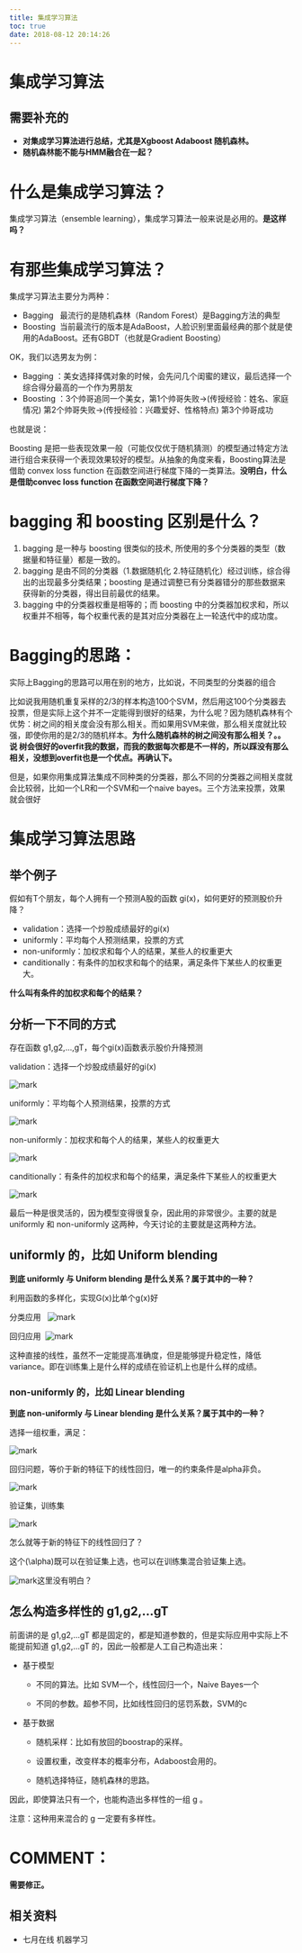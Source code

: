 ```yaml
---
title: 集成学习算法
toc: true
date: 2018-08-12 20:14:26
---
```

# 集成学习算法

## 需要补充的

* **对集成学习算法进行总结，尤其是Xgboost Adaboost 随机森林。**
* **随机森林能不能与HMM融合在一起？**



# 什么是集成学习算法？

集成学习算法（ensemble learning），集成学习算法一般来说是必用的。**是这样吗？**






# 有那些集成学习算法？

集成学习算法主要分为两种：

* Bagging   最流行的是随机森林（Random Forest）是Bagging方法的典型
* Boosting  当前最流行的版本是AdaBoost，人脸识别里面最经典的那个就是使用的AdaBoost。还有GBDT（也就是Gradient Boosting）

OK，我们以选男友为例：

* Bagging ：美女选择择偶对象的时候，会先问几个闺蜜的建议，最后选择一个综合得分最高的一个作为男朋友
* Boosting ：3个帅哥追同一个美女，第1个帅哥失败->(传授经验：姓名、家庭情况) 第2个帅哥失败->(传授经验：兴趣爱好、性格特点) 第3个帅哥成功

也就是说：

Boosting 是把一些表现效果一般（可能仅仅优于随机猜测）的模型通过特定方法进行组合来获得一个表现效果较好的模型。从抽象的角度来看，Boosting算法是借助 convex loss function 在函数空间进行梯度下降的一类算法。**没明白，什么是借助convec loss function 在函数空间进行梯度下降？**


# bagging 和 boosting 区别是什么？


1. bagging 是一种与 boosting 很类似的技术, 所使用的多个分类器的类型（数据量和特征量）都是一致的。
2. bagging 是由不同的分类器（1.数据随机化 2.特征随机化）经过训练，综合得出的出现最多分类结果；boosting 是通过调整已有分类器错分的那些数据来获得新的分类器，得出目前最优的结果。
3. bagging 中的分类器权重是相等的；而 boosting 中的分类器加权求和，所以权重并不相等，每个权重代表的是其对应分类器在上一轮迭代中的成功度。


# Bagging的思路：


实际上Bagging的思路可以用在别的地方，比如说，不同类型的分类器的组合

比如说我用随机重复采样的2/3的样本构造100个SVM，然后用这100个分类器去投票，但是实际上这个并不一定能得到很好的结果，为什么呢？因为随机森林有个优势：树之间的相关度会没有那么相关。而如果用SVM来做，那么相关度就比较强，即使你用的是2/3的随机样本。**为什么随机森林的树之间没有那么相关？。。说 树会很好的overfit我的数据，而我的数据每次都是不一样的，所以踩没有那么相关，没想到overfit也是一个优点。再确认下。**

但是，如果你用集成算法集成不同种类的分类器，那么不同的分类器之间相关度就会比较弱，比如一个LR和一个SVM和一个naive bayes。三个方法来投票，效果就会很好



# 集成学习算法思路


## 举个例子


假如有T个朋友，每个人拥有一个预测A股的函数 gi(x)，如何更好的预测股价升降？


* validation：选择一个炒股成绩最好的gi(x)
* uniformly：平均每个人预测结果，投票的方式
* non-uniformly：加权求和每个人的结果，某些人的权重更大
* canditionally：有条件的加权求和每个的结果，满足条件下某些人的权重更大。


**什么叫有条件的加权求和每个的结果？**

## 分析一下不同的方式


存在函数 g1,g2,...,gT，每个gi(x)函数表示股价升降预测

validation：选择一个炒股成绩最好的gi(x)


![mark](http://images.iterate.site/blog/image/180728/mH9jfc69Db.png?imageslim)

uniformly：平均每个人预测结果，投票的方式


![mark](http://images.iterate.site/blog/image/180728/F4f5k8kmF5.png?imageslim)

non-uniformly：加权求和每个人的结果，某些人的权重更大


![mark](http://images.iterate.site/blog/image/180728/CjAbGJ0j51.png?imageslim)

canditionally：有条件的加权求和每个的结果，满足条件下某些人的权重更大


![mark](http://images.iterate.site/blog/image/180728/6LeD8I8Bbk.png?imageslim)

最后一种是很灵活的，因为模型变得很复杂，因此用的非常很少。主要的就是 uniformly 和 non-uniformly 这两种，今天讨论的主要就是这两种方法。


## uniformly 的，比如 Uniform blending


**到底 uniformly 与 Uniform blending 是什么关系？属于其中的一种？**

利用函数的多样化，实现G(x)比单个g(x)好

分类应用   ![mark](http://images.iterate.site/blog/image/180728/Ali9lKkb19.png?imageslim)

回归应用  ![mark](http://images.iterate.site/blog/image/180728/37c1AA2miG.png?imageslim)

这种直接的线性，虽然不一定能提高准确度，但是能够提升稳定性，降低 variance。即在训练集上是什么样的成绩在验证机上也是什么样的成绩。


### non-uniformly 的，比如 Linear blending


**到底 non-uniformly 与 Linear blending 是什么关系？属于其中的一种？**

选择一组权重，满足：


![mark](http://images.iterate.site/blog/image/180728/BkcgL37mf1.png?imageslim)

回归问题，等价于新的特征下的线性回归，唯一的约束条件是alpha非负。


![mark](http://images.iterate.site/blog/image/180728/6C0GF1g8B3.png?imageslim)

验证集，训练集


![mark](http://images.iterate.site/blog/image/180728/1l6BhBKji5.png?imageslim)

怎么就等于新的特征下的线性回归了？

这个\(\alpha\)既可以在验证集上选，也可以在训练集混合验证集上选。


![mark](http://images.iterate.site/blog/image/180728/LlffKlmKc9.png?imageslim)这里没有明白？





## 怎么构造多样性的 g1,g2,...gT


前面讲的是 g1,g2,...gT 都是固定的，都是知道参数的，但是实际应用中实际上不能提前知道 g1,g2,...gT 的，因此一般都是人工自己构造出来：




  * 基于模型


    * 不同的算法。比如 SVM一个，线性回归一个，Naive Bayes一个


    * 不同的参数。超参不同，比如线性回归的惩罚系数，SVM的c





  * 基于数据


    * 随机采样：比如有放回的boostrap的采样。


    * 设置权重，改变样本的概率分布，Adaboost会用的。


    * 随机选择特征，随机森林的思路。





因此，即使算法只有一个，也能构造出多样性的一组 g 。

注意：这种用来混合的 g 一定要有多样性。






# COMMENT：


**需要修正。**



## 相关资料

* 七月在线 机器学习
